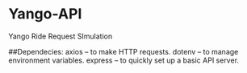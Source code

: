 # Yango-API
Yango Ride Request SImulation

##Dependecies:
axios – to make HTTP requests.
dotenv – to manage environment variables.
express – to quickly set up a basic API server.